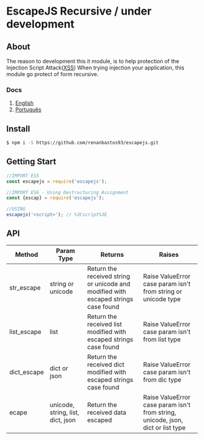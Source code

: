 # EscapeJS Recursive / under development

## About
The reason to development this it module, is to help protection of the Injection Script Attack([XSS](https://www.owasp.org/index.php/Top_10_2010-A2-Cross-Site_Scripting_(XSS))) When trying injection your application, this module go protect of form recursive.

### Docs
1. [English](https://github.com/renanbastos93/escapejs#English)
2. [Português](https://github.com/renanbastos93/escapejs#Portuguese)

## Install
```bash
$ npm i -S https://github.com/renanbastos93/escapejs.git
```

## Getting Start
```js
//IMPORT ES5
const escapejs = require('escapejs');

//IMPORT ES6 - Using Destructuring Assignment
const {escap} = require('escapejs');

//USING
escapejs('<script>'); // %3Cscript%3E
```

## API

Method | Param Type | Returns | Raises
-------|------------|---------|-------
str_escape | string or unicode | Return the received string or unicode and modified with escaped strings case found | Raise ValueError case param isn't from string or unicode type
list_escape | list | Return the received list modified with escaped strings case found | Raise ValueError case param isn't from list type
dict_escape | dict or json | Return the received dict modified with escaped strings case found | Raise ValueError case param isn't from dic type
ecape | unicode, string, list, dict, json | Return the received data escaped | Raise ValueError case param isn't from string, unicode, json, dict or list type

